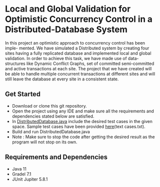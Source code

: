 # Local and Global Validation for Optimistic Concurrency Control in a Distributed-Database System

In this project an optimistic approach to concurrency control has been imple- mented. We have simulated a Distributed system by creating four sites having a fully replicated database and implemented local and global validation. In order to achieve this task, we have made use of data-structures like Dynamic Conflict Graphs, set of committed semi-committed and active transactions at each site. The project that we have created will be able to handle multiple concurrent transactions at different sites and will still leave the database at every site in a consistent state.

## Get Started
- Download or clone this git repository.
- Open the project using any IDE and make sure all the requirements and dependencies stated below are satisfied.
- In <a href="https://github.com/vsehra04/CS542_OCC_DistributedDatabase/blob/main/src/main/java/occ/DistributedDatabase.java">DistributedDatabase.java</a> include the desired test cases in the given space. Sample test cases have been provided <a href="https://github.com/vsehra04/CS542_OCC_DistributedDatabase/blob/main/test%20cases.txt">here</a>(text cases.txt).
- Build and run DistributedDatabase.java
- Note : Make sure to stop the code after getting the desired result as the program will not stop on its own.

## Requirements and Dependencies
- Java 11
- Gradel 7.1
- JUnit Jupiter 5.8.1
